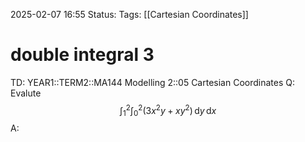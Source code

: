 2025-02-07 16:55
Status: 
Tags: [[Cartesian Coordinates]]
# double integral 3

TD: YEAR1::TERM2::MA144 Modelling 2::05 Cartesian Coordinates
Q: Evalute $$
\int_{1}^{2} \int_{0}^{2} (3x^2 y + xy^2) \, \mathrm{d}y \, \mathrm{d}x
$$
A: 